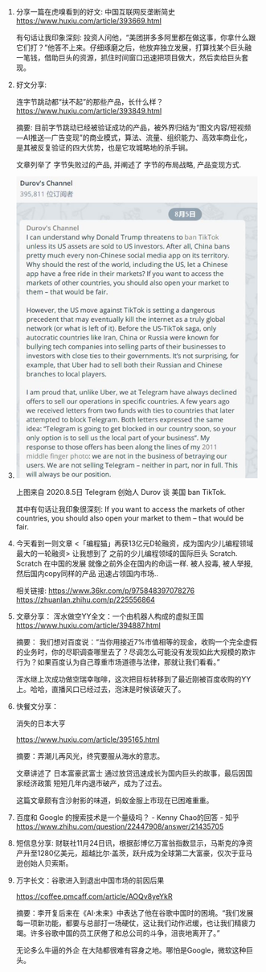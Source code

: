 1. 分享一篇在虎嗅看到的好文: 中国互联网反垄断简史
   https://www.huxiu.com/article/393669.html

   有句话让我印象深刻: 
   投资人问他，“美团拼多多阿里都在做这事，你拿什么跟它们打？”他答不上来。仔细琢磨之后，他放弃独立发展，打算找某个巨头融一笔钱，借助巨头的资源，抓住时间窗口迅速把项目做大，然后卖给巨头套现。
   
2. 好文分享: 

   连字节跳动都“扶不起”的那些产品，长什么样？
   https://www.huxiu.com/article/393849.html

   摘要: 目前字节跳动已经被验证成功的产品，被外界归结为“图文内容/短视频—AI推送—广告变现”的商业模式，算法、流量、组织能力、高效率商业化，是其被反复验证的四大优势，也是它攻城略地的杀手锏。

   文章列举了 字节失败过的产品, 并阐述了 字节的布局战略, 产品变现方式.
   
3. ![image-20201122150449343](./docs/image-20201122150449343.png)

   上图来自 2020.8.5日 Telegram 创始人 Durov 谈 美国 ban TikTok.

   其中有句话让我印象很深刻:
   If you want to access the markets of other countries, you should also open your market to them – that would be fair.
   
4. 今天看到一则文章 <「编程猫」再获13亿元D轮融资，成为国内少儿编程领域最大的一轮融资>
   让我想到了 之前的少儿编程领域的国际巨头 Scratch.
   Scratch 在中国的发展 就像之前外企在国内的命运一样.
   被人投毒, 被人举报, 然后国内copy同样的产品 迅速占领国内市场..

   相关链接:
   https://www.36kr.com/p/975848397078276
   https://zhuanlan.zhihu.com/p/225556864
   
5. 文章分享： 
   浑水做空YY全文：一个由机器人构成的虚拟王国
   https://www.huxiu.com/article/394887.html

   摘要：
   我们想对百度说：“当你用接近7%市值相等的现金，收购一个完全虚假的业务时，你的尽职调查哪里去了？尽调怎么可能没有发现如此大规模的欺诈行为？如果百度认为自己尊重市场道德与法律，那就让我们看看。”

   浑水继上次成功做空瑞幸咖啡，这次把目标转移到了最近刚被百度收购的YY上。哈哈，直播风口已经过去，泡沫是时候该破灭了。
   
6. 快餐文分享：

   消失的日本大亨

   https://www.huxiu.com/article/395165.html

   摘要：弄潮儿再风光，终究要服从海水的意志。

   文章讲述了 日本富豪武富士 通过放贷迅速成长为国内巨头的故事，最后因国家经济政策 短短几年内退市破产，成为了过去。

   这篇文章颇有含沙射影的味道，蚂蚁金服上市现在已困难重重。
   
7. 百度和 Google 的搜索技术是一个量级吗？ - Kenny Chao的回答 - 知乎 https://www.zhihu.com/question/22447908/answer/21435705

8. 短信息分享:
   财联社11月24日讯，根据彭博亿万富翁指数显示，马斯克的净资产升至1280亿美元，超越比尔·盖茨，跃升成为全球第二大富豪，仅次于亚马逊创始人贝索斯。
   
9. 万字长文：谷歌进入到退出中国市场的前因后果

   https://coffee.pmcaff.com/article/AOQv8yeYkR

   摘要：李开复后来在《AI·未来》中表达了他在谷歌中国时的困境。“我们发展每一项新功能，都要与总部打一场硬仗，这让我们动作迟缓，也让我们精疲力竭。许多谷歌中国的员工厌倦了和总公司的斗争，沮丧地离开了。”

   无论多么牛逼的外企 在大陆都很难有容身之地。哪怕是Google，微软这种巨头。